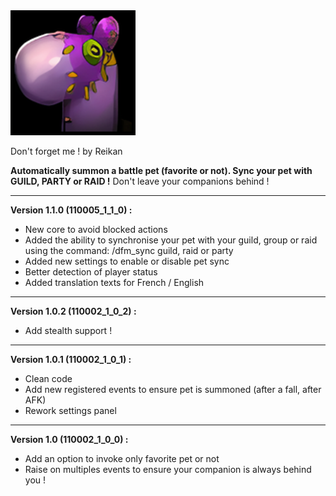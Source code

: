 <img src="./DontForgetMe_Icon.png" alt="Don't forget me !" width="200"/>

Don't forget me ! by Reikan

**Automatically summon a battle pet (favorite or not). Sync your pet with GUILD, PARTY or RAID !**
Don't leave your companions behind !

_________________________________________________________
**Version 1.1.0 (110005_1_1_0) :**
- New core to avoid blocked actions
- Added the ability to synchronise your pet with your guild, group or raid using the command: /dfm_sync guild, raid or party
- Added new settings to enable or disable pet sync
- Better detection of player status
- Added translation texts for French / English

_________________________________________________________
**Version 1.0.2 (110002_1_0_2) :**
- Add stealth support !
  
_________________________________________________________
**Version 1.0.1 (110002_1_0_1) :**
- Clean code
- Add new registered events to ensure pet is summoned (after a fall, after AFK)
- Rework settings panel
  
_________________________________________________________
**Version 1.0 (110002_1_0_0) :**
- Add an option to invoke only favorite pet or not
- Raise on multiples events to ensure your companion is always behind you !
